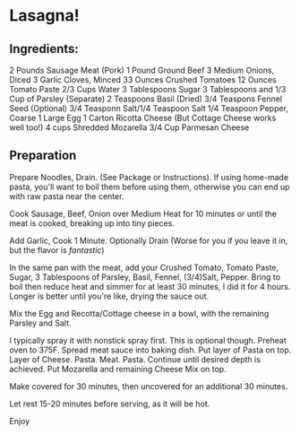 # Lasagna!

## Ingredients: 

2 Pounds Sausage Meat (Pork)
1 Pound Ground Beef
3 Medium Onions, Diced
3 Garlic Cloves, Minced
33 Ounces Crushed Tomatoes
12 Ounces Tomato Paste
2/3 Cups Water
3 Tablespoons Sugar
3 Tablespoons and 1/3 Cup of Parsley (Separate)
2 Teaspoons Basil (Dried)
3/4 Teaspons Fennel Seed (Optional)
3/4 Teasponn Salt/1/4 Teaspoon Salt
1/4 Teaspoon Pepper, Coarse
1 Large Egg
1 Carton Ricotta Cheese (But Cottage Cheese works well too!)
4 cups Shredded Mozarella
3/4 Cup Parmesan Cheese

## Preparation

Prepare Noodles, Drain. (See Package or Instructions). If using home-made pasta, you'll want to boil them before using them, otherwise you can end up with raw pasta near the center.

Cook Sausage, Beef, Onion over Medium Heat for 10 minutes or until the meat is cooked, breaking up into tiny pieces.

Add Garlic, Cook 1 Minute. Optionally Drain (Worse for you if you leave it in, but the flavor is *fantastic*)

In the same pan with the meat, add your Crushed Tomato, Tomato Paste, Sugar, 3 Tablespoons of Parsley, Basil, Fennel, (3/4)Salt, Pepper. 
Bring to boil then reduce heat and simmer for at least 30 minutes, I did it for 4 hours. Longer is better until you're like, drying the sauce out.


Mix the Egg and Recotta/Cottage cheese in a bowl, with the remaining Parsley and Salt. 

I typically spray it with nonstick spray first. This is optional though.
Preheat oven to 375F. Spread meat sauce into baking dish. Put layer of Pasta on top. Layer of Cheese. Pasta. Meat. Pasta. Continue until desired depth is achieved. Put Mozarella and remaining Cheese Mix on top.

Make covered for 30 minutes, then uncovered for an additional 30 minutes.

Let rest 15-20 minutes before serving, as it will be hot.

Enjoy


